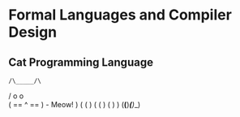 # Formal Languages and Compiler Design

## Cat Programming Language

    /\_____/\
   /  o   o  \
  ( ==  ^  == )   - Meow!
   )         (
  (           )
 ( (  )   (  ) )
(__(__)___(__)__)